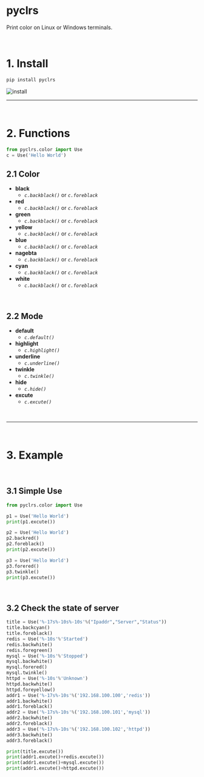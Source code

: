 # pyclrs
Print color on Linux or Windows terminals.

<br>

# 1. Install

```bash
pip install pyclrs
```
![install](#https://raw.githubusercontent.com/liuhedong135/pyclrs/master/install.gif)
<br>



---

<br>

# 2. Functions
```python
from pyclrs.color import Use
c = Use('Hello World')
``` 

## 2.1 Color

- **black** 
  - *`c.backblack()`* or *`c.foreblack`*
- **red**   
  - *`c.backblack()`* or *`c.foreblack`*
- **green** 
  - *`c.backblack()`* or *`c.foreblack`*
- **yellow** 
  - *`c.backblack()`* or *`c.foreblack`*
- **blue**
  - *`c.backblack()`* or *`c.foreblack`*
- **nagebta** 
  - *`c.backblack()`* or *`c.foreblack`*
- **cyan** 
  - *`c.backblack()`* or *`c.foreblack`*
- **white** 
  - *`c.backblack()`* or *`c.foreblack`*

<br>

## 2.2 Mode

- **default**
  - *`c.default()`*
- **highlight**
  - *`c.highlight()`*
- **underline**
  - *`c.underline()`*
- **twinkle**
  - *`c.twinkle()`*
- **hide**
  - *`c.hide()`*
- **excute**
  - *`c.excute()`*

<br>

---

<br>

# 3. Example

<br>

## 3.1 Simple Use

```python
from pyclrs.color import Use

p1 = Use('Hello World')
print(p1.excute())

p2 = Use('Hello World')
p2.backred()
p2.foreblack()
print(p2.excute())

p3 = Use('Hello World')
p3.forered()
p3.twinkle()
print(p3.excute())
```

<br>

## 3.2 Check the state of server
```python
title = Use('%-17s%-10s%-10s'%("Ipaddr","Server","Status"))
title.backcyan()
title.foreblack()
redis = Use('%-10s'%'Started')
redis.backwhite()
redis.foregreen()
mysql = Use('%-10s'%'Stopped')
mysql.backwhite()
mysql.forered()
mysql.twinkle()
httpd = Use('%-10s'%'Unknown')
httpd.backwhite()
httpd.foreyellow()
addr1 = Use('%-17s%-10s'%('192.168.100.100','redis'))
addr1.backwhite()
addr1.foreblack()
addr2 = Use('%-17s%-10s'%('192.168.100.101','mysql'))
addr2.backwhite()
addr2.foreblack()
addr3 = Use('%-17s%-10s'%('192.168.100.102','httpd'))
addr3.backwhite()
addr3.foreblack()

print(title.excute())
print(addr1.excute()+redis.excute())
print(addr1.excute()+mysql.excute())
print(addr1.excute()+httpd.excute())
```
